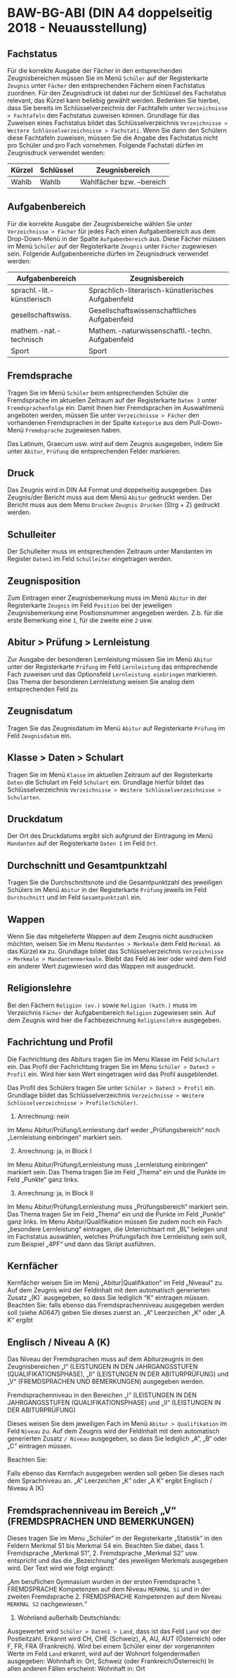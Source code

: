 ﻿# BAW-BG-ABI (DIN A4 doppelseitig 2018 - Neuausstellung)

## Fachstatus

Für die korrekte Ausgabe der Fächer in den entsprechenden Zeugnisbereichen müssen Sie im Menü `Schüler` auf der Registerkarte `Zeugnis` unter `Fächer` den entsprechenden Fächern einen Fachstatus zuordnen. Für den Zeugnisdruck ist dabei nur der Schlüssel des Fachstatus relevant, das Kürzel kann beliebig gewählt werden. Bedenken Sie hierbei, dass Sie bereits im Schlüsselverzeichnis der Fachtafeln unter `Verzeichnisse > Fachtafeln` den Fachstatus zuweisen können. Grundlage für das Zuweisen eines Fachstatus bildet das Schlüsselverzeichnis `Verzeichnisse > Weitere Schlüsselverzeichnisse > Fachstati`. Wenn Sie dann den Schülern diese Fachtafeln zuweisen, müssen Sie die Angabe des Fachstatus nicht pro Schüler und pro Fach vornehmen.
Folgende Fachstati dürfen im Zeugnisdruck verwendet werden:

Kürzel|Schlüssel|Zeugnisbereich
--|--|--
Wahlb|Wahlb|Wahlfächer bzw. –bereich

## Aufgabenbereich

Für die korrekte Ausgabe der Zeugnisbereiche wählen Sie unter `Verzeichnisse > Fächer` für jedes Fach einen Aufgabenbereich aus dem Drop-Down-Menü in der Spalte `Aufgabenbereich` aus. Diese Fächer müssen im Menü `Schüler` auf der Registerkarte `Zeugnis` unter `Fächer` zugewiesen sein. Folgende Aufgabenbereiche dürfen im Zeugnisdruck verwendet werden:

Aufgabenbereich|Zeugnisbereich
--|--
sprachl.-lit.-künstlerisch|Sprachlich-literarisch-künstlerisches Aufgabenfeld
gesellschaftswiss.|Gesellschaftswissenschaftliches Aufgabenfeld
mathem.-nat.-technisch|Mathem.-naturwissenschaftl.-techn. Aufgabenfeld
Sport|Sport

## Fremdsprache

Tragen Sie im Menü `Schüler` beim entsprechenden Schüler die Fremdsprache im aktuellen Zeitraum auf der Registerkarte `Daten 3` unter `Fremdsprachenfolge` ein. Damit Ihnen hier Fremdsprachen im Auswahlmenü angeboten werden, müssen Sie unter `Verzeichnisse > Fächer` den vorhandenen Fremdsprachen in der Spalte `Kategorie` aus dem Pull-Down-Menü `Fremdsprache` zugewiesen haben.

Das Latinum, Graecum usw. wird auf dem Zeugnis ausgegeben, indem Sie unter `Abitur`, `Prüfung` die entsprechenden Felder markieren.

## Druck

Das Zeugnis wird in DIN A4 Format und doppelseitig ausgegeben.
Das Zeugnis/der Bericht muss aus dem Menü `Abitur` gedruckt werden.
Der Bericht muss aus dem Menu `Drucken` `Zeugnis Drucken` (Strg + Z) gedruckt werden.

## Schulleiter

Der Schulleiter muss im entsprechenden Zeitraum unter Mandanten im Register `Daten1` im Feld `Schulleiter` eingetragen werden.

## Zeugnisposition

Zum Eintragen einer Zeugnisbemerkung muss im Menü `Abitur` in der Registerkarte `Zeugnis` im Feld `Position` bei der jeweiligen Zeugnisbemerkung eine Positionsnummer angegeben werden. Z.b. für die erste Bemerkung eine `1`, für die zweite eine `2` usw. 

## Abitur > Prüfung > Lernleistung

Zur Ausgabe der besonderen Lernleistung müssen Sie im Menü `Abitur` unter der Registerkarte `Prüfung` im Feld `Lernleistung` das entsprechende Fach zuweisen und das Optionsfeld `Lernleistung einbringen` markieren. Das Thema der besonderen Lernleistung weisen Sie analog dem entsprechenden Feld zu.

## Zeugnisdatum

Tragen Sie das Zeugnisdatum im Menü `Abitur` auf Registerkarte `Prüfung` im Feld `Zeugnisdatum` ein.

## Klasse > Daten > Schulart

Tragen Sie im Menü `Klasse` im aktuellen Zeitraum auf der Registerkarte `Daten` die Schulart im Feld `Schulart` ein. Grundlage hierfür bildet das Schlüsselverzeichnis `Verzeichnisse > Weitere Schlüsselverzeichnisse > Schularten`.

## Druckdatum

Der Ort des Druckdatums ergibt sich aufgrund der Eintragung im Menü `Mandanten` auf der Registerkarte `Daten 1` im Feld `Ort`.

## Durchschnitt und Gesamtpunktzahl

Tragen Sie die Durchschnittsnote und die Gesamtpunktzahl des jeweiligen Schülers im Menü `Abitur`  in der Registerkarte `Prüfung` jeweils im Feld `Durchschnitt` und im Feld `Gesamtpunktzahl` ein.

## Wappen

Wenn Sie das mitgelieferte Wappen auf dem Zeugnis nicht ausdrucken möchten, weisen Sie im Menu `Mandanten > Merkmale` dem Feld `Merkmal A6` das Kürzel `KW` zu.  Grundlage bildet das Schlüsselverzeichnis `Verzeichnisse > Merkmale > Mandantenmerkmale`. Bleibt das Feld `A6` leer oder wird dem Feld ein anderer Wert zugewiesen wird das Wappen mit ausgedruckt.

## Religionslehre

Bei den Fächern `Religion (ev.)` sowie `Religion (kath.)` muss im Verzeichnis `Fächer` der Aufgabenbereich `Religion` zugewiesen sein. Auf dem Zeugnis wird hier die Fachbezeichnung `Religionslehre` ausgegeben.

## Fachrichtung und Profil

Die Fachrichtung des Abiturs tragen Sie im Menu Klasse im Feld `Schulart` ein. Das Profil der Fachrichtung tragen Sie im Menu `Schüler > Daten3 > Profil` ein. Wird hier kein Wert eingetragen wird das Profil ausgeblendet.

Das Profil des Schülers tragen Sie unter `Schüler > Daten3 > Profil` ein. Grundlage bildet das Schlüsselverzeichnis `Verzeichnisse > Weitere Schlüsselverzeichnisse > Profile(Schüler)`.

1. Anrechnung: nein

Im Menu Abitur/Prüfung/Lernleistung darf weder „Prüfungsbereich“ noch „Lernleistung einbringen“ markiert sein.

2. Anrechnung: ja, in Block I

Im Menu Abitur/Prüfung/Lernleistung  muss „Lernleistung einbringen“ markiert sein. Das Thema tragen Sie im Feld „Thema“ ein und die Punkte im Feld „Punkte“ ganz links. 

3. Anrechnung: ja, in Block II

Im Menu Abitur/Prüfung/Lernleistung  muss „Prüfungsbereich“ markiert sein. Das Thema tragen Sie im Feld „Thema“ ein und die Punkte im Feld „Punkte“ ganz links. Im Menu Abitur/Qualifikation müssen Sie zudem noch ein Fach „besondere Lernleistung“ eintragen, die Unterrichtsart mit „BL“ belegen und im Fachstatus auswählen, welches Prüfungsfach ihre Lernleistung sein soll, zum Beispiel „4PF“ und dann das Skript ausführen.

## Kernfächer

Kernfächer weisen Sie im Menü „Abitur|Qualifikation“ im Feld „Niveaul“ zu. Auf dem Zeugnis wird der Feldinhalt mit dem automatisch generierten Zusatz  „(K)` ausgegeben, so dass Sie lediglich “K“ eintragen müssen. Beachten Sie: falls ebenso  das Fremdsprachenniveau ausgegeben werden soll (siehe A0647) geben Sie dieses zuerst an.  „A“ Leerzeichen „K“ oder „A K“ ergibt 

## Englisch / Niveau A (K)

Das Niveau der Fremdsprachen muss auf dem Abiturzeugnis in den Zeugnisbereichen „I“ (LEISTUNGEN IN DEN JAHRGANGSSTUFEN (QUALIFIKATIONSPHASE), „II“ (LEISTUNGEN IN DER ABITURPRÜFUNG) und „V“ (FREMDSPRACHEN UND BEMERKUNGEN) ausgegeben werden. 

Fremdsprachenniveau in den Bereichen  „I“ (LEISTUNGEN IN DEN JAHRGANGSSTUFEN (QUALIFIKATIONSPHASE) und  „II“ (LEISTUNGEN IN DER ABITURPRÜFUNG)  

Dieses weisen Sie dem jeweiligen Fach im Menü `Abitur > Qualifikation` im Feld `Niveau` zu. Auf dem Zeugnis wird der Feldinhalt mit dem automatisch generierten Zusatz  `/ Niveau` ausgegeben, so dass Sie lediglich „A“, „B“ oder „C“ eintragen müssen. 

Beachten Sie: 

Falls ebenso  das Kernfach ausgegeben werden soll geben Sie dieses nach dem Sprachniveau an.  „A“ Leerzeichen „K“ oder „A K“ ergibt Englisch / Niveau A (K)   

## Fremdsprachenniveau im Bereich „V“ (FREMDSPRACHEN UND BEMERKUNGEN)

Dieses tragen Sie im Menu „Schüler“ in der Registerkarte „Statistik“ in den Feldern Merkmal S1 bis Merkmal S4 ein. Beachten Sie dabei, dass 1. Fremdsprache „Merkmal S1“, 2. Fremdsprache „Merkmal S2“ usw. entspricht und das die „Bezeichnung“ des jeweiligen Merkmals ausgegeben wird. Der Text wird wie folgt ergänzt:

„Am beruflichen Gymnasium wurden in der ersten Fremdsprache 1. FREMDSPRACHE Kompetenzen auf dem Niveau `MERKMAL S1` und in der zweiten Fremdsprache 2. FREMDSPRACHE Kompetenzen auf dem Niveau `MERKMAL S2` nachgewiesen.“
  
1. Wohnland außerhalb Deutschlands:

Ausgewertet wird `Schüler > Daten1 > Land`, dass ist das Feld `Land` vor der Postleitzahl. Erkannt wird CH, CHE (Schweiz), A, AU, AUT (Österreich) oder F, FR, FRA (Frankreich). Wird bei einem Schüler einer der vorgenannten Werte im Feld `Land` erkannt, wird auf der Wohnort folgendermaßen ausgegeben:
Wohnhaft in: Ort, Schweiz (oder Frankreich/Österreich)
In allen anderen Fällen erscheint:
Wohnhaft in: Ort